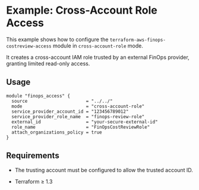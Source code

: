 # Example: Cross-Account Role Access

This example shows how to configure the `terraform-aws-finops-costreview-access` module in `cross-account-role` mode.

It creates a cross-account IAM role trusted by an external FinOps provider, granting limited read-only access.

## Usage

```hcl
module "finops_access" {
  source                      = "../../"
  mode                        = "cross-account-role"
  service_provider_account_id = "123456789012"
  service_provider_role_name  = "finops-review-role"
  external_id                 = "your-secure-external-id"
  role_name                   = "FinOpsCostReviewRole"
  attach_organizations_policy = true
}
```

## Requirements

* The trusting account must be configured to allow the trusted account ID.

* Terraform ≥ 1.3